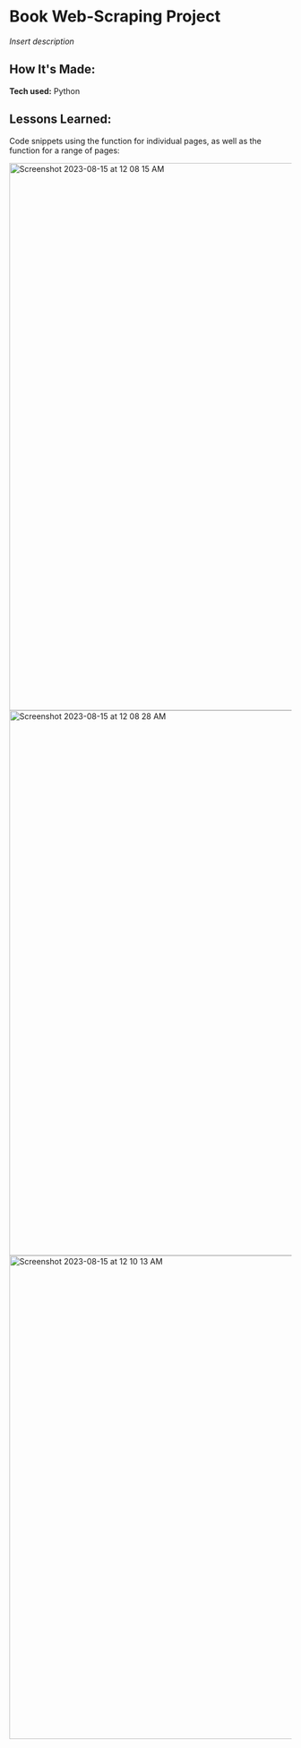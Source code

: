 # Book Web-Scraping Project
*Insert description*


## How It's Made:

**Tech used:** Python

## Lessons Learned:



Code snippets using the function for individual pages, as well as the function for a range of pages:

<img width="978" alt="Screenshot 2023-08-15 at 12 08 15 AM" src="https://github.com/shamshasan0/Python/assets/105460072/8c224199-6eaa-48f2-8890-5fa25a3a2b05">

<img width="974" alt="Screenshot 2023-08-15 at 12 08 28 AM" src="https://github.com/shamshasan0/Python/assets/105460072/f6a19a21-d9b3-43f1-a773-00540332de26">

<img width="864" alt="Screenshot 2023-08-15 at 12 10 13 AM" src="https://github.com/shamshasan0/Python/assets/105460072/5e73f1a6-55a9-41fa-9eb2-2217cddba0a7">


